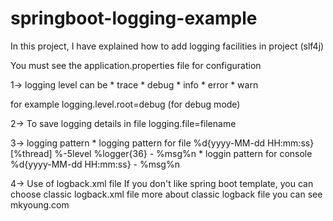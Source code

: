 # springboot-logging-example

In this project, I have explained how to add logging facilities in project (slf4j)

You must see the application.properties file for configuration

1-> logging level can be
	* trace
	* debug
	* info
	* error
	* warn
	
for example logging.level.root=debug (for debug mode)
	
2-> To save logging details in file	
	logging.file=filename
	
3-> logging pattern
		* logging pattern for file
			%d{yyyy-MM-dd HH:mm:ss} [%thread] %-5level %logger{36} - %msg%n
		* loggin pattern for console
				%d{yyyy-MM-dd HH:mm:ss} - %msg%n
	
4-> Use of logback.xml file
	 If you don't like spring boot template, you can choose classic logback.xml file
	 more about classic logback file you can see mkyoung.com